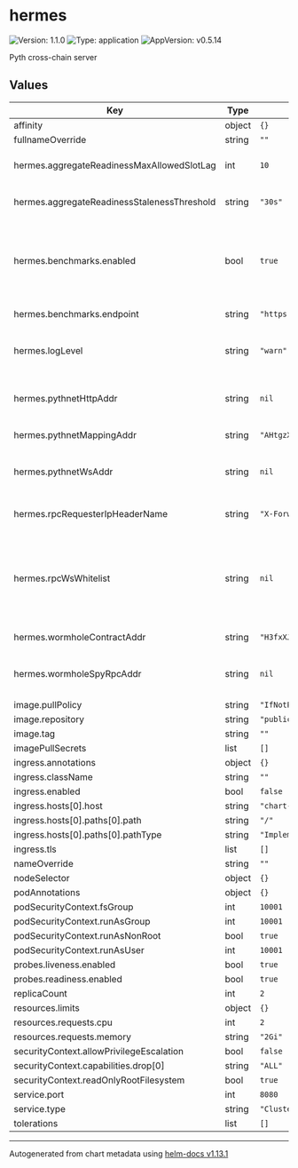 # hermes

![Version: 1.1.0](https://img.shields.io/badge/Version-1.1.0-informational?style=flat-square) ![Type: application](https://img.shields.io/badge/Type-application-informational?style=flat-square) ![AppVersion: v0.5.14](https://img.shields.io/badge/AppVersion-v0.5.14-informational?style=flat-square)

Pyth cross-chain server

## Values

| Key | Type | Default | Description |
|-----|------|---------|-------------|
| affinity | object | `{}` |  |
| fullnameOverride | string | `""` |  |
| hermes.aggregateReadinessMaxAllowedSlotLag | int | `10` | Aggregate readiness max allowed slot lag |
| hermes.aggregateReadinessStalenessThreshold | string | `"30s"` | Aggregate readiness staleness threshold |
| hermes.benchmarks.enabled | bool | `true` | Enable benchmarks. Benchmarks endpoint does not support Hermes Beta yet and you need to disable it for that. |
| hermes.benchmarks.endpoint | string | `"https://benchmarks.pyth.network"` | Benchmarks endpoint. |
| hermes.logLevel | string | `"warn"` | Hermes log level. Valid values are: trace, debug, info, warn, error |
| hermes.pythnetHttpAddr | string | `nil` | Pythnet Http RPC address. Must be set. Example: http://1.2.3.4:8899 |
| hermes.pythnetMappingAddr | string | `"AHtgzX45WTKfkPG53L6WYhGEXwQkN1BVknET3sVsLL8J"` | Pythnet Pyth Oracle Mapping address. |
| hermes.pythnetWsAddr | string | `nil` | Pythnet Websocket RPC address. Must be set. Example: ws://1.2.3.4:8900 |
| hermes.rpcRequesterIpHeaderName | string | `"X-Forwarded-For"` | Header name to fetch the requester ip address from. |
| hermes.rpcWsWhitelist | string | `nil` | Whitelisted ip network addresses (in CIDR notation) against websocket ratelimit (separated by comma). Example: 1.2.0.0/24,3.0.0.0/8 |
| hermes.wormholeContractAddr | string | `"H3fxXJ86ADW2PNuDDmZJg6mzTtPxkYCpNuQUTgmJ7AjU"` | Wormhole contract address |
| hermes.wormholeSpyRpcAddr | string | `nil` | Wormhole spy rpc address. Must be set. Example: http://1.2.3.4:7072 |
| image.pullPolicy | string | `"IfNotPresent"` |  |
| image.repository | string | `"public.ecr.aws/pyth-network/hermes"` |  |
| image.tag | string | `""` |  |
| imagePullSecrets | list | `[]` |  |
| ingress.annotations | object | `{}` |  |
| ingress.className | string | `""` |  |
| ingress.enabled | bool | `false` |  |
| ingress.hosts[0].host | string | `"chart-example.local"` |  |
| ingress.hosts[0].paths[0].path | string | `"/"` |  |
| ingress.hosts[0].paths[0].pathType | string | `"ImplementationSpecific"` |  |
| ingress.tls | list | `[]` |  |
| nameOverride | string | `""` |  |
| nodeSelector | object | `{}` |  |
| podAnnotations | object | `{}` |  |
| podSecurityContext.fsGroup | int | `10001` |  |
| podSecurityContext.runAsGroup | int | `10001` |  |
| podSecurityContext.runAsNonRoot | bool | `true` |  |
| podSecurityContext.runAsUser | int | `10001` |  |
| probes.liveness.enabled | bool | `true` |  |
| probes.readiness.enabled | bool | `true` |  |
| replicaCount | int | `2` |  |
| resources.limits | object | `{}` |  |
| resources.requests.cpu | int | `2` |  |
| resources.requests.memory | string | `"2Gi"` |  |
| securityContext.allowPrivilegeEscalation | bool | `false` |  |
| securityContext.capabilities.drop[0] | string | `"ALL"` |  |
| securityContext.readOnlyRootFilesystem | bool | `true` |  |
| service.port | int | `8080` |  |
| service.type | string | `"ClusterIP"` |  |
| tolerations | list | `[]` |  |

----------------------------------------------
Autogenerated from chart metadata using [helm-docs v1.13.1](https://github.com/norwoodj/helm-docs/releases/v1.13.1)
